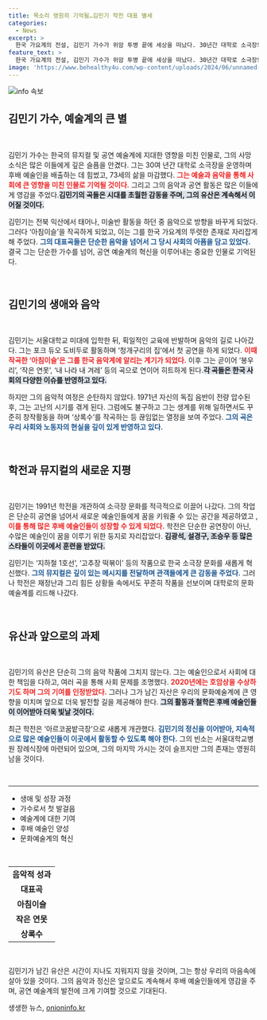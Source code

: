 ```yaml
---
title: 목소리 영원히 기억될…김민기 학전 대표 별세
categories:
  - News
excerpt: >
  한국 가요계의 전설, 김민기 가수가 위암 투병 끝에 세상을 떠났다. 30년간 대학로 소극장의 상징이었던 학전을 운영하며 수많은 후배 예술인들을 배출한 그의 업적은 여전히 많은 이들의 기억 속에 살아있다.
feature_text: >
  한국 가요계의 전설, 김민기 가수가 위암 투병 끝에 세상을 떠났다. 30년간 대학로 소극장의 상징이었던 학전을 운영하며 수많은 후배 예술인들을 배출한 그의 업적은 여전히 많은 이들의 기억 속에 살아있다.
image: 'https://www.behealthy4u.com/wp-content/uploads/2024/06/unnamed-file.png'
---
```


<p><img src="https://www.behealthy4u.com/wp-content/uploads/2024/06/unnamed-file.png" alt="info 속보" /></p>

<h2 data-ke-size="size26">김민기 가수, 예술계의 큰 별</h2>

<p data-ke-size="size16">&nbsp;</p>

<p>김민기 가수는 한국의 뮤지컬 및 공연 예술계에 지대한 영향을 미친 인물로, 그의 사망 소식은 많은 이들에게 깊은 슬픔을 안겼다. 그는 30여 년간 대학로 소극장을 운영하며 후배 예술인을 배출하는 데 힘썼고, 73세의 삶을 마감했다. <b><span style="color: #ee2323;">그는 예술과 음악을 통해 사회에 큰 영향을 미친 인물로 기억될 것이다.</span></b> 그리고 그의 음악과 공연 활동은 많은 이들에게 영감을 주었다.<b><span style="background-color: #21538527;">김민기의 곡들은 시대를 초월한 감동을 주며, 그의 유산은 계속해서 이어질 것이다.</span></b> </p>

<p>김민기는 전북 익산에서 태어나, 미술반 활동을 하던 중 음악으로 방향을 바꾸게 되었다. 그러다 ‘아침이슬’을 작곡하게 되었고, 이는 그를 한국 가요계의 뚜렷한 존재로 자리잡게 해 주었다. <b><span style="color: #1a5490;">그의 대표곡들은 단순한 음악을 넘어서 그 당시 사회의 아픔을 담고 있었다.</span></b> 결국 그는 단순한 가수를 넘어, 공연 예술계의 혁신을 이루어내는 중요한 인물로 기억된다.</p>

<p data-ke-size="size16">&nbsp;</p>

<h2 data-ke-size="size26">김민기의 생애와 음악</h2>

<p data-ke-size="size16">&nbsp;</p>

<p>김민기는 서울대학교 미대에 입학한 뒤, 획일적인 교육에 반발하며 음악의 길로 나아갔다. 그는 포크 듀오 도비두로 활동하며 ‘청개구리의 집’에서 첫 공연을 하게 되었다. <b><span style="color: #ee2323;">이때 작곡한 ‘아침이슬’은 그를 한국 음악계에 알리는 계기가 되었다.</span></b> 이후 그는 곧이어 ‘봉우리’, ‘작은 연못’, ‘내 나라 내 겨레’ 등의 곡으로 연이어 히트하게 된다.<b><span style="background-color: #21538527;">각 곡들은 한국 사회의 다양한 이슈를 반영하고 있다.</span></b> </p>

<p>하지만 그의 음악적 여정은 순탄하지 않았다. 1971년 자신의 독집 음반이 전량 압수된 후, 그는 고난의 시기를 겪게 된다. 그럼에도 불구하고 그는 생계를 위해 일하면서도 꾸준히 창작활동을 하며 ‘상록수’를 작곡하는 등 끊임없는 열정을 보여 주었다. <b><span style="color: #1a5490;">그의 곡은 우리 사회와 노동자의 현실을 깊이 있게 반영하고 있다.</span></b></p>

<p data-ke-size="size16">&nbsp;</p>

<h2 data-ke-size="size26">학전과 뮤지컬의 새로운 지평</h2>

<p data-ke-size="size16">&nbsp;</p>

<p>김민기는 1991년 학전을 개관하여 소극장 문화를 적극적으로 이끌어 나갔다. 그의 작업은 단순히 공연을 넘어서 새로운 예술인들에게 꿈을 키워줄 수 있는 공간을 제공하였고 ,<b><span style="color: #ee2323;">이를 통해 많은 후배 예술인들이 성장할 수 있게 되었다.</span></b> 학전은 단순한 공연장이 아닌, 수많은 예술인이 꿈을 이루기 위한 둥지로 자리잡았다. <b><span style="background-color: #21538527;">김광석, 설경구, 조승우 등 많은 스타들이 이곳에서 훈련을 받았다.</span></b> </p>

<p>김민기는 ‘지하철 1호선’, ‘고추장 떡볶이’ 등의 작품으로 한국 소극장 문화를 새롭게 혁신했다. <b><span style="color: #1a5490;">그의 뮤지컬은 깊이 있는 메시지를 전달하며 관객들에게 큰 감동을 주었다.</span></b> 그러나 학전은 재정난과 그리 힘든 상황들 속에서도 꾸준히 작품을 선보이며 대학로의 문화예술계를 리드해 나갔다.</p>

<p data-ke-size="size16">&nbsp;</p>

<h2 data-ke-size="size26">유산과 앞으로의 과제</h2>

<p data-ke-size="size16">&nbsp;</p>

<p>김민기의 유산은 단순히 그의 음악 작품에 그치지 않는다. 그는 예술인으로서 사회에 대한 책임을 다하고, 여러 곡을 통해 사회 문제를 조명했다. <b><span style="color: #ee2323;">2020년에는 호암상을 수상하기도 하며 그의 기여를 인정받았다.</span></b> 그러나 그가 남긴 자산은 우리의 문화예술계에 큰 영향을 미치며 앞으로 더욱 발전할 길을 제공해야 한다. <b><span style="background-color: #21538527;">그의 활동과 철학은 후배 예술인들이 이어받아 더욱 빛날 것이다.</span></b> </p>

<p>최근 학전은 ‘아르코꿈밭극장’으로 새롭게 개관했다. <b><span style="color: #1a5490;">김민기의 정신을 이어받아, 지속적으로 많은 예술인들이 이곳에서 활동할 수 있도록 해야 한다.</span></b> 그의 빈소는 서울대학교병원 장례식장에 마련되어 있으며, 그의 마지막 가시는 것이 슬프지만 그의 존재는 영원히 남을 것이다.</p>

<p data-ke-size="size16">&nbsp;</p>

<hr>

<ul>
    <li>생애 및 성장 과정</li>
    <li>가수로서 첫 발걸음</li>
    <li>예술계에 대한 기여</li>
    <li>후배 예술인 양성</li>
    <li>문화예술계의 혁신</li>
</ul>

<p data-ke-size="size16">&nbsp;</p>

<table>
    <tr>
        <td style="text-align: center; height: 17px;"><b>음악적 성과</b></td>
    </tr>
    <tr>
        <td style="text-align: center; height: 17px;"><b>대표곡</b></td>
    </tr>
    <tr>
        <td style="text-align: center; height: 17px;"><b>아침이슬</b></td>
    </tr>
    <tr>
        <td style="text-align: center; height: 17px;"><b>작은 연못</b></td>
    </tr>
    <tr>
        <td style="text-align: center; height: 17px;"><b>상록수</b></td>
    </tr>
</table>

<p data-ke-size="size16">&nbsp;</p>

<p>김민기가 남긴 유산은 시간이 지나도 지워지지 않을 것이며, 그는 항상 우리의 마음속에 살아 있을 것이다. 그의 음악과 정신은 앞으로도 계속해서 후배 예술인들에게 영감을 주며, 공연 예술계의 발전에 크게 기여할 것으로 기대된다.</p>
생생한 뉴스, <a href="https://onioninfo.kr" rel="dofollow">onioninfo.kr</a>


